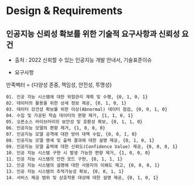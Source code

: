 # Design & Requirements


## 인공지능 신뢰성 확보를 위한 기술적 요구사항과 신뢰성 요건

- 출처 : 2022 신뢰할 수 있는 인공지능 개발 안내서, 기술표준이슈


- 요구사항 

만족벡터 = {다양성 존중, 책임성, 안전성, 투명성}

```csv
01. 인공 지능 시스템에 대한 위험관리 계획 및 수행, {0, 1, 0, 1}
02. 데이터의 활용을 위한 상세 정보 제공, {0, 1, 0, 1}
03. 데이터 강건성 확보를 위한 이상(Abnormal) 데이터 점검, {0, 0, 1, 0}
04. 수집 및 가공된 학습 데이터의 편향 제거, {1, 1, 0, 1}
05. 오픈소스 라이브러리의 보안성 및 호환성 확보, {0, 1, 1, 0}
06. 인공지능 모델의 편향 제거, {1, 0, 0, 0}
07. 인공지능 모델 공격에 대한 방어 대책 수립, {0, 0, 1, 0}
08. 인공지능 모델 명세 및 출력 결과에 대한 설명 제공, {0, 1, 0, 1}
09. 인공지능 모델 출력에 대한 신뢰도(Confidence Value) 제공, {0, 0, 0, 1}
10. 인공 지능 시스템 구현 시 발생 가능한 편향 제거, {1, 0, 0, 0}
11. 인공 지능 시스템의 안전 모드 구현, {0, 1, 1, 1}
12. 인공 지능 시스템의 설명에 대한 사용자의 이해도 제고, {0, 0, 0, 1}
13. 인공 지능 시스템의 추적가능성 확보, {0, 0, 1, 1}
14. 서비스 제공 범위 및 상호작용 대상에 대한 설명 제공, {0, 1, 0, 1}
```

